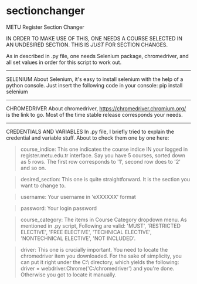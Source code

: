 # sectionchanger
METU Register Section Changer

IN ORDER TO MAKE USE OF THIS, ONE NEEDS A COURSE SELECTED IN AN UNDESIRED SECTION. THIS IS *JUST* FOR SECTION CHANGES.


As in described in .py file, one needs Selenium package, chromedriver, and all set values in order for this script to work out.

---------------------------------

SELENIUM
About Selenium, it's easy to install selenium with the help of a python console. Just insert the following code in your console:
pip install selenium

---------------------------------

CHROMEDRIVER
About chromedriver, https://chromedriver.chromium.org/ is the link to go. Most of the time stable release corresponds your needs.

--------------------------------

CREDENTIALS AND VARIABLES
In .py file, I briefly tried to explain the credential and variable stuff. About to check them one by one here:

>course_indice: This one indicates the course indice IN your logged in register.metu.edu.tr interface. Say you have 5 courses, sorted down as 5 rows.
The first row corresponds to '1', second row does to '2' and so on.

>desired_section: This one is quite straightforward. It is the section you want to change to.

>username: Your username in 'eXXXXXX' format

>password: Your login password

>course_category: The items in Course Category dropdown menu. As mentioned in .py script, Following are valid: 'MUST', 'RESTRICTED ELECTIVE', 'FREE ELECTIVE', 'TECHNICAL ELECTIVE', 'NONTECHNICAL ELECTIVE', 'NOT INCLUDED'.

>driver: This one is crucially important. You need to locate the chromedriver item you downloaded. For the sake of simplicity, you can put it right under the C:\ directory, which yields the following: driver = webdriver.Chrome('C:/chromedriver') and you're done. Otherwise you got to locate it manually.

>
